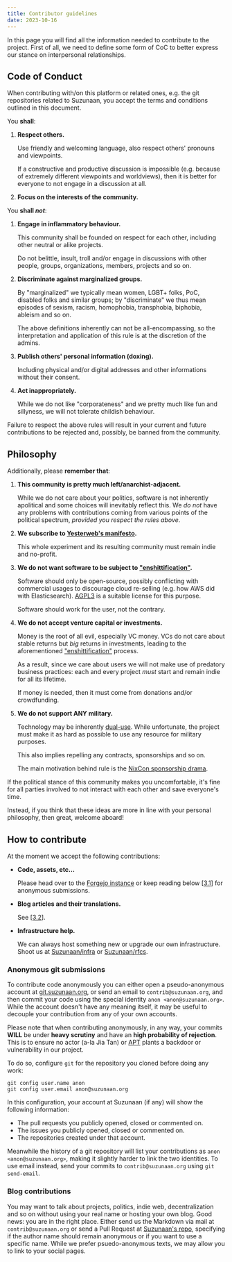 ```yaml
---
title: Contributor guidelines
date: 2023-10-16
---
```


In this page you will find all the information needed to contribute to the project.
First of all, we need to define some form of CoC to better express our stance on interpersonal relationships.

## Code of Conduct


When contributing with/on this platform or related ones, e.g. the git repositories related to Suzunaan,
you accept the terms and conditions outlined in this document.

You **shall**:

 1. **Respect others.**

    Use friendly and welcoming language, also respect others' pronouns and viewpoints.

    If a constructive and productive discussion is impossible (e.g. because of extremely different viewpoints and
    worldviews), then it is better for everyone to not engage in a discussion at all.

 2. **Focus on the interests of the community.**

You **shall _not_**:

 1. **Engage in inflammatory behaviour.**

    This community shall be founded on respect for each other, including other neutral or alike projects.

    Do not belittle, insult, troll and/or engage in discussions with other people, groups, organizations, members,
    projects and so on.


 2. **Discriminate against marginalized groups.**

    By "marginalized" we typically mean women, LGBT+ folks, PoC, disabled folks and similar groups;
    by "discriminate" we thus mean episodes of sexism, racism, homophobia, transphobia, biphobia, ableism and so on.

    The above definitions inherently can not be all-encompassing, so the interpretation and application of this rule
    is at the discretion of the admins.

 3. **Publish others' personal information (doxing).**

    Including physical and/or digital addresses and other informations without their consent.

 4. **Act inappropriately.**

    While we do not like "corporateness" and we pretty much like fun and sillyness, we will not tolerate childish
    behaviour.

Failure to respect the above rules will result in your current and future contributions to be rejected and, possibly, be
banned from the community.

## Philosophy

Additionally, please **remember that**:

 1. **This community is pretty much left/anarchist-adjacent.**

    While we do not care about your politics, software is not inherently apolitical and some choices will
    inevitably reflect this.
    We *do not* have any problems with contributions coming from various points of the political spectrum,
    *provided you respect the rules above*.

 1. **We subscribe to [Yesterweb's manifesto](https://yesterweb.org).**

    This whole experiment and its resulting community must remain indie and no-profit.

 1. **We do not want software to be subject to ["enshittification"](https://pluralistic.net/2023/01/21/potemkin-ai/#hey-guys).**

    Software should only be open-source, possibly conflicting with commercial usages to discourage cloud re-selling
    (e.g. how AWS did with Elasticsearch).
    [AGPL3](https://www.gnu.org/licenses/why-affero-gpl.html) is a suitable license for this purpose.

    Software should work for the user, not the contrary.

 1. **We do not accept venture capital or investments.**

    Money is the root of all evil, especially VC money.
    VCs do not care about stable returns but *big* returns in investments, leading to the aforementioned
    ["enshittification"](https://pluralistic.net/2023/01/21/potemkin-ai/#hey-guys) process.

    As a result, since we care about users we will not make use of predatory business practices:
    each and every project *must* start and remain indie for all its lifetime.

    If money is needed, then it must come from donations and/or crowdfunding.

 1. **We do not support ANY military.**

    Technology may be inherently [dual-use](https://en.wikipedia.org/wiki/Dual-use_technology).
    While unfortunate, the project must make it as hard as possible to use any
    resource for military purposes.

    This also implies repelling any contracts, sponsorships and so on.

    The main motivation behind rule is the [NixCon sponsorship drama](https://save-nix-together.org/#anduril-detsys-and-the-sponsorship-crisis).

If the political stance of this community makes you uncomfortable, it's fine for all
parties involved to not interact with each other and save everyone's time.

Instead, if you think that these ideas are more in line with your personal philosophy, then great, welcome aboard!

## How to contribute

At the moment we accept the following contributions:

 - **Code, assets, etc...**

   Please head over to the [Forgejo instance](https://git.suzunaan.org/Suzunaan)
   or keep reading below [[3.1](#anonymous-git-submissions)] for anonymous submissions.

 - **Blog articles and their translations.**

   See [[3.2](#blog-contributions)].

 - **Infrastructure help.**

   We can always host something new or upgrade our own infrastructure.
   Shoot us at [Suzunaan/infra](https://git.suzunaan.org/Suzunaan/infra)
   or [Suzunaan/rfcs](https://git.suzunaan.org/Suzunaan/rfcs).

### Anonymous git submissions

To contribute code anonymously you can either open a pseudo-anonymous account at
[git.suzunaan.org](https://git.suzunaan.org), or send an email to `contrib@suzunaan.org`,
and then commit your code using the special identity `anon <anon@suzunaan.org>`.
While the account doesn't have any meaning itself, it may be useful to decouple
your contribution from any of your own accounts.

Please note that when contributing anonymously, in any way, your commits __WILL__
be under __heavy scrutiny__ and have an __high probability of rejection__.
This is to ensure no actor (a-la Jia Tan) or [APT](https://en.wikipedia.org/wiki/Advanced_persistent_threat)
plants a backdoor or vulnerability in our project.

To do so, configure `git` for the repository you cloned before doing any work:

```
git config user.name anon
git config user.email anon@suzunaan.org
```

In this configuration, your account at Suzunaan (if any) will show the following
information:

 - The pull requests you publicly opened, closed or commented on.
 - The issues you publicly opened, closed or commented on.
 - The repositories created under that account.

Meanwhile the history of a git repository will list your contributions
as `anon <anon@suzunaan.org>`, making it slightly harder to link the two identities.
To use email instead, send your commits to `contrib@suzunaan.org` using `git send-email`.

### Blog contributions

You may want to talk about projects, politics, indie web, decentralization and so on
without using your real name or hosting your own blog.
Good news: you are in the right place.
Either send us the Markdown via mail at `contrib@suzunaan.org` or send a Pull
Request at [Suzunaan's repo](https://git.suzunaan.org/Suzunaan/suzunaan.org),
specifying if the author name should remain anonymous or if you want to use
a specific name.
While we prefer psuedo-anonymous texts, we may allow you to link to your social
pages.
